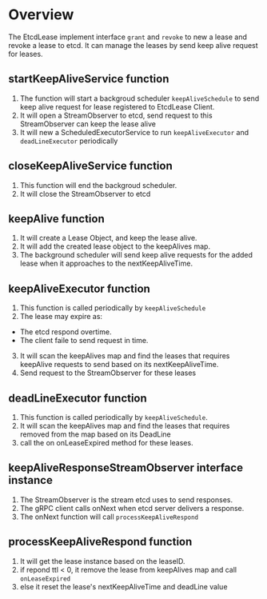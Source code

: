 # Overview
The EtcdLease implement interface `grant` and `revoke` to new a lease and revoke a lease to etcd.
It can manage the leases by send keep alive request for leases.


## startKeepAliveService function
1. The function will start a backgroud scheduler `keepAliveSchedule` to send keep alive request for lease registered to EtcdLease Client.
2. It will open a StreamObserver to etcd, send request to this StreamObserver can keep the lease alive
3. It will new a ScheduledExecutorService to run `keepAliveExecutor` and `deadLineExecutor` periodically

## closeKeepAliveService function
1. This function will end the backgroud scheduler.
2. It will close the StreamObserver to etcd

## keepAlive function
1. It will create a Lease Object, and keep the lease alive.
2. It will add the created lease object to the keepAlives map.
3. The background scheduler will send keep alive requests for the added lease when it approaches to the nextKeepAliveTime.

## keepAliveExecutor function
1. This function is called periodically by `keepAliveSchedule`
2. The lease may expire as:
-   The etcd respond overtime.
-   The client faile to send request in time.
3. It will scan the keepAlives map and find the leases that requires keepAlive requests to send based on its nextKeepAliveTime.
4. Send request to the StreamObserver for these leases

## deadLineExecutor function
1. This function is called periodically by `keepAliveSchedule`.
2. It will scan the keepAlives map and find the leases that requires removed from the map based on its DeadLine
3. call the on onLeaseExpired method for these leases.

## keepAliveResponseStreamObserver interface instance
1. The StreamObserver is the stream etcd uses to send responses.
2. The gRPC client calls onNext when etcd server delivers a response.
3. The onNext function will call `processKeepAliveRespond`

## processKeepAliveRespond function
1. It will get the lease instance based on the leaseID.
2. if repond ttl < 0, it remove the lease from keepAlives map and call `onLeaseExpired`
3. else it reset the lease's nextKeepAliveTime and deadLine value